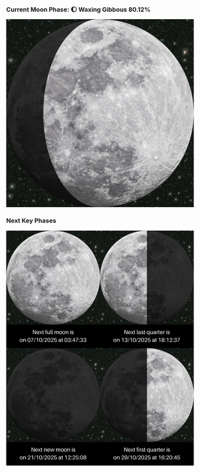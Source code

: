 ### Current Moon Phase: 🌔 Waxing Gibbous 80.12%
![Moon Phase](moonphase.png)
### Next Key Phases
![Gallery](gallery.png)